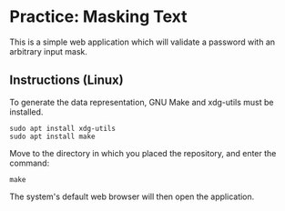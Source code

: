 # Practice: Masking Text
This is a simple web application which will validate a password with an arbitrary input mask.


## Instructions (Linux)
To generate the data representation, GNU Make and xdg-utils must be installed.
```
sudo apt install xdg-utils
sudo apt install make
```

Move to the directory in which you placed the repository, and enter the command:
```
make
```
The system's default web browser will then open the application.
